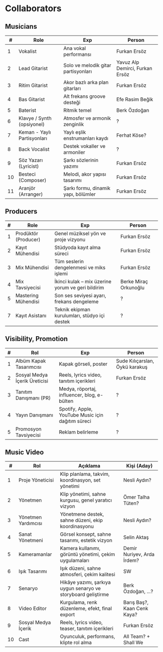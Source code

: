 # Collaborators

## Musicians
| #  | Role                          | Exp                                                       | Person |
|----|------------------------------|----------------------------------------------------------------|--------------|
| 1  | Vokalist                     | Ana vokal performansı                                          | Furkan Ersöz |
| 2  | Lead Gitarist               | Solo ve melodik gitar partisyonları                             | Yavuz Alp Demirci, Furkan Ersöz |
| 3  | Ritim Gitarist              | Akor bazlı arka plan gitarları                                  | Furkan Ersöz |
| 4  | Bas Gitarist                | Alt frekans groove desteği                                      | Efe Rasim Beğik |
| 5  | Baterist                     | Ritmik temel                                                   | Berk Özdoğan |
| 6  | Klavye / Synth (opsiyonel)  | Atmosfer ve armonik zenginlik                                   | ? |
| 7  | Keman - Yaylı Partisyonları | Yaylı eşlik enstrumanları kaydı                                 | Ferhat Köse? |
| 8  | Back Vocalist               | Destek vokaller ve armoniler                                    | ? |
| 9  | Söz Yazarı (Lyricist)       | Şarkı sözlerinin yazımı                                         | Furkan Ersöz |
| 10  | Besteci (Composer)          | Melodi, akor yapısı tasarımı                                   | Furkan Ersöz |
| 11 | Aranjör (Arranger)          | Şarkı formu, dinamik yapı, bölümler                             | Furkan Ersöz |

## Producers
| #  | Role                          | Exp                                                       | Person |
|----|------------------------------|----------------------------------------------------------------|--------------|
| 1  | Prodüktör (Producer)         | Genel müziksel yön ve proje vizyonu                             | Furkan Ersöz |
| 2  | Kayıt Mühendisi              | Stüdyoda kayıt alma süreci                                      | Furkan Ersöz |
| 3  | Mix Mühendisi                | Tüm seslerin dengelenmesi ve miks işlemi                        | Furkan Ersöz |
| 4  | Mix Tavsiyecisi              | İkinci kulak – mix üzerine yorum ve geri bildirim               | Berke Miraç Orkunoğlu |
| 5  | Mastering Mühendisi          | Son ses seviyesi ayarı, frekans dengeleme                       | ? |
| 7  | Kayıt Asistanı               | Teknik ekipman kurulumları, stüdyo içi destek                   | ? |

## Visibility, Promotion
| #  | Rol                          | Exp                                                       | Person |
|----|------------------------------|----------------------------------------------------------------|--------------|
| 1  | Albüm Kapak Tasarımcısı      | Kapak görseli, poster                                           | Sude Kılıçarslan, Öykü karakuş |
| 2  | Sosyal Medya İçerik Üreticisi| Reels, lyrics video, tanıtım içerikleri                         | Furkan Ersöz |
| 3  | Tanıtım Danışmanı (PR)       | Medya, röportaj, influencer, blog, e-bülten                     | ?             |
| 4  | Yayın Danışmanı              | Spotify, Apple, YouTube Music için dağıtım süreci               | ?             |
| 5  | Promosyon Tavsiyecisi        | Reklam belirleme                                                | ?             |

## Music Video
| # | Rol                 | Açıklama                                                      | Kişi (Aday)                 |
| - | ------------------- | ------------------------------------------------------------- | --------------------------- |
| 1 | Proje Yöneticisi    | Klip planlama, takvim, koordinasyon, set yönetimi             | Nesli Aydın?                |
| 2 | Yönetmen            | Klip yönetimi, sahne kurgusu, genel yaratıcı vizyon           | Ömer Talha Tüten?           |
| 3 | Yönetmen Yardımcısı | Yönetmene destek, sahne düzeni, ekip koordinasyonu            | Nesli Aydın?                |
| 4 | Sanat Yönetmeni     | Görsel konsept, sahne tasarımı, estetik vizyon                | Selin Aktaş                 |
| 5 | Kameramanlar        | Kamera kullanımı, görüntü yönetimi, çekim uygulamaları        | Demir Nuriyev, Arda İrdem?  |
| 6 | Işık Tasarımı       | Işık düzeni, sahne atmosferi, çekim kalitesi                  | SW                          |
| 7 | Senaryo             | Hikâye yazımı, şarkıya uygun senaryo ve storyboard geliştirme | Berk Özdoğan, ...?          |
| 8 | Video Editor        | Kurgulama, renk düzenleme, efekt, final export                | Barış Baş?, Kaan Cenk Kaya? |
| 9 | Sosyal Medya İçerik | Reels, lyrics video, teaser, tanıtım içerikleri               | Furkan Ersöz                |
| 10 | Cast               | Oyunculuk, performans, klipte rol alma                        | All Team? + Shall We        |













